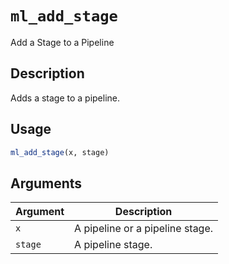 # `ml_add_stage`

Add a Stage to a Pipeline


## Description

Adds a stage to a pipeline.


## Usage

```r
ml_add_stage(x, stage)
```


## Arguments

Argument      |Description
------------- |----------------
`x`     |     A pipeline or a pipeline stage.
`stage`     |     A pipeline stage.


